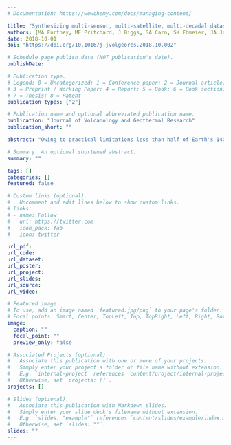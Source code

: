 ```yaml
---
# Documentation: https://wowchemy.com/docs/managing-content/

title: "Synthesizing multi-sensor, multi-satellite, multi-decadal datasets for global volcano monitoringl"
authors: [MA Furtney, ME Pritchard, J Biggs, SA Carn, SK Ebmeier, JA Jay, BT McCormick Kilbride, KA Reath]
date: 2018-10-01
doi: "https://doi.org/10.1016/j.jvolgeores.2018.10.002"

# Schedule page publish date (NOT publication's date).
publishDate: 

# Publication type.
# Legend: 0 = Uncategorized; 1 = Conference paper; 2 = Journal article;
# 3 = Preprint / Working Paper; 4 = Report; 5 = Book; 6 = Book section;
# 7 = Thesis; 8 = Patent
publication_types: ["2"]

# Publication name and optional abbreviated publication name.
publication: "Journal of Volcanology and Geothermal Research"
publication_short: ""

abstract: "Owing to practical limitations less than half of Earth's 1400 subaerial volcanoes have no ground monitoring and few are monitored consistently. Earth-observing satellite missions provide global and frequent measurements of volcanic activity that are closing these gaps in coverage. We compare databases of global, satellite-detections of ground deformation (1992–2016), SO2 emissions (1978–2016), and thermal features (2000–2016) that together include 306 volcanoes. Each database has limitations in terms of spatial and temporal resolution but each technique contributed 45–86 unique detections of activity that were not detected by other techniques. Integration of these three databases shows that satellites detected ~102 volcanic activities per year before the year 2000 and ~103 activities per year after the year 2000. We find that most of the 54 erupting volcanoes without satellite-detections are associated with low volcano explosivity index eruptions and note that many of these eruptions (71%, 97/135) occurred in the earliest decades of remote sensing (pre-2000) when detection thresholds were high. From 1978 to 2016 we conduct a preliminary analysis of the timing between the onset of satellite-detections of deformation (N = 154 episodes, N = 71 volcanoes), thermal features (N = 16,544 episodes, N = 99 volcanoes), and SO2 emissions (N = 1495 episodes, N = 116 volcanoes) to eruption start dates. We analyze these data in two ways: first, including all satellite-detected volcanic activities associated with an eruption; and second, by considering only the first satellite-detected activity related to eruption. In both scenarios, we find that deformation is dominantly pre-eruptive (47% and 57%) whereas available databases of thermal features and SO2 emissions utilizing mainly low-resolution sensors are dominantly co-eruptive (88% and 76% for thermal features, 97% and 96% for SO2 emissions)."

# Summary. An optional shortened abstract.
summary: ""

tags: []
categories: []
featured: false

# Custom links (optional).
#   Uncomment and edit lines below to show custom links.
# links:
# - name: Follow
#   url: https://twitter.com
#   icon_pack: fab
#   icon: twitter

url_pdf:
url_code:
url_dataset:
url_poster:
url_project:
url_slides:
url_source:
url_video:

# Featured image
# To use, add an image named `featured.jpg/png` to your page's folder. 
# Focal points: Smart, Center, TopLeft, Top, TopRight, Left, Right, BottomLeft, Bottom, BottomRight.
image:
  caption: ""
  focal_point: ""
  preview_only: false

# Associated Projects (optional).
#   Associate this publication with one or more of your projects.
#   Simply enter your project's folder or file name without extension.
#   E.g. `internal-project` references `content/project/internal-project/index.md`.
#   Otherwise, set `projects: []`.
projects: []

# Slides (optional).
#   Associate this publication with Markdown slides.
#   Simply enter your slide deck's filename without extension.
#   E.g. `slides: "example"` references `content/slides/example/index.md`.
#   Otherwise, set `slides: ""`.
slides: ""
---
```

